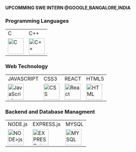 <h4>UPCOMMING SWE INTERN @GOOGLE,BANGALORE,INDIA</h4>

### Programming Languages
<table>
  <tr>
    <td>C</td>
    <td>C++</td>
  </tr>
  <tr>
    <td><img src="https://upload.wikimedia.org/wikipedia/commons/1/19/C_Logo.png" width="50" height="50" alt="C"></td>
    <td><img src="https://upload.wikimedia.org/wikipedia/commons/1/18/ISO_C%2B%2B_Logo.svg" width="50" height="50" alt="C++"></td>
  </tr>
</table>


### Web Technology
<table>
  <tr>
    <td>JAVASCRIPT</td>
    <td>CSS3</td>
    <td>REACT</td>
    <td>HTML5</td>
  </tr>
  <tr>
    <td><img src="https://upload.wikimedia.org/wikipedia/commons/6/6a/JavaScript-logo.png" width="50" height="50" alt="JavaScript"></td>
    <td><img src="https://upload.wikimedia.org/wikipedia/commons/d/d5/CSS3_logo_and_wordmark.svg" width="50" height="50" alt="CSS"></td>
    <td><img src="https://upload.wikimedia.org/wikipedia/commons/a/a7/React-icon.svg" width="50" height="50" alt="React"></td>
    <td><img src="https://upload.wikimedia.org/wikipedia/commons/6/61/HTML5_logo_and_wordmark.svg" width="50" height="50" alt="HTML"></td>
  </tr>
</table>


### Backend and Database Managment
<table>
  <tr>
    <td>NODE.js</td>
    <td>EXPRESS.js</td>
    <td>MYSQL</td>
  </tr>
  <tr>
    <td><img src="https://upload.wikimedia.org/wikipedia/commons/d/d9/Node.js_logo.svg" width="50" height="50" alt="NODE>js"></td>
    <td><img src="https://upload.wikimedia.org/wikipedia/commons/6/64/Expressjs.png" width="50" height="50" alt="EXPRESS>js"></td>
    <td><img src="https://upload.wikimedia.org/wikipedia/en/d/dd/MySQL_logo.svg" width="50" height="50" alt="MYSQL"></td>
    
  </tr>
</table>

<!---
DebarghaNath/DebarghaNath is a ✨ special ✨ repository because its `README.md` (this file) appears on your GitHub profile.
You can click the Preview link to take a look at your changes.
--->
